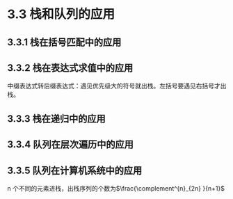 # 3.3 栈和队列的应用

## 3.3.1 栈在括号匹配中的应用

## 3.3.2 栈在表达式求值中的应用

中缀表达式转后缀表达式：遇见优先级大的符号就出栈。左括号要遇见右括号才出栈。

## 3.3.3 栈在递归中的应用

## 3.3.4 队列在层次遍历中的应用

## 3.3.5 队列在计算机系统中的应用

n 个不同的元素进栈，出栈序列的个数为$\frac{\complement^{n}_{2n} }{n+1}$


